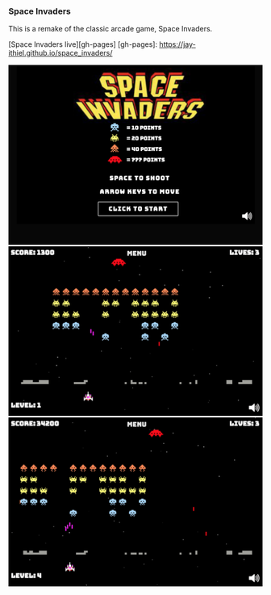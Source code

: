 ### Space Invaders

This is a remake of the classic arcade game, Space Invaders.

[Space Invaders live][gh-pages]
[gh-pages]: https://jay-ithiel.github.io/space_invaders/

![space invaders gameplay](images/space_invaders.png)
![space invaders gameplay](images/space_invaders1.png)
![space invaders gameplay](images/space_invaders2.png)
